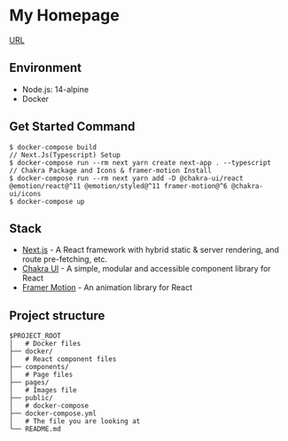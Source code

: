 # My Homepage

[URL](URL)

## Environment
- Node.js: 14-alpine
- Docker

## Get Started Command
```
$ docker-compose build
// Next.Js(Typescript) Setup
$ docker-compose run --rm next yarn create next-app . --typescript
// Chakra Package and Icons & framer-motion Install
$ docker-compose run --rm next yarn add -D @chakra-ui/react @emotion/react@^11 @emotion/styled@^11 framer-motion@^6 @chakra-ui/icons
$ docker-compose up
```

## Stack

- [Next.js](https://nextjs.org/) - A React framework with hybrid static & server rendering, and route pre-fetching, etc.
- [Chakra UI](https://chakra-ui.com/) - A simple, modular and accessible component library for React
- [Framer Motion](https://www.framer.com/motion/) - An animation library for React

## Project structure

```
$PROJECT_ROOT
│   # Docker files
├── docker/
│   # React component files
├── components/
│   # Page files
├── pages/
│   # Images file
├── public/
│   # docker-compose 
├── docker-compose.yml
│   # The file you are looking at 
└── README.md
```
